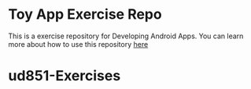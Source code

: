 # Toy App Exercise Repo
This is a exercise repository for Developing Android Apps. You can learn more about how to use this repository [here](https://classroom.udacity.com/courses/ud851/lessons/93affc67-3f0b-4f9b-b3a4-a7a26f241a86/concepts/115d08bb-f114-46fa-b693-5c6ce1445c07)
# ud851-Exercises
